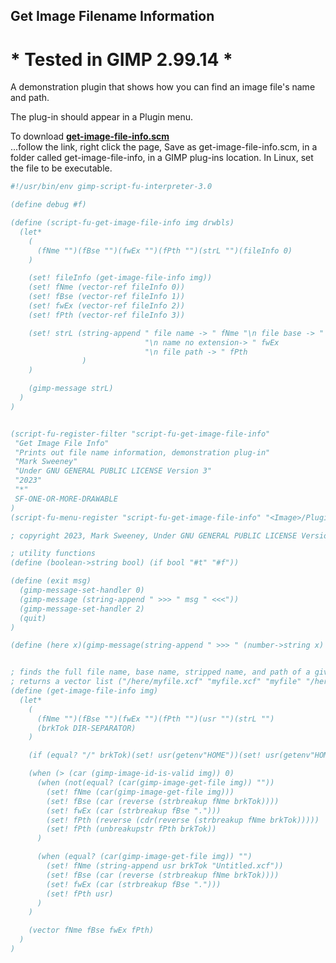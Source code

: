 ## Get Image Filename Information

# * Tested in GIMP 2.99.14 *

A demonstration plugin that shows how you can find an image file's name and path.
  
The plug-in should appear in a Plugin menu.  
  
To download [**get-image-file-info.scm**](https://raw.githubusercontent.com/script-fu/script-fu.github.io/main/plug-ins/get-image-file-info/get-image-file-info.scm)  
...follow the link, right click the page, Save as get-image-file-info.scm, in a folder called get-image-file-info, in a GIMP plug-ins location.  In Linux, set the file to be executable.
   

<!-- include-plugin "get-image-file-info" -->
```scheme
#!/usr/bin/env gimp-script-fu-interpreter-3.0

(define debug #f)

(define (script-fu-get-image-file-info img drwbls)
  (let*
    (
      (fNme "")(fBse "")(fwEx "")(fPth "")(strL "")(fileInfo 0)
    )

    (set! fileInfo (get-image-file-info img))
    (set! fNme (vector-ref fileInfo 0))
    (set! fBse (vector-ref fileInfo 1))
    (set! fwEx (vector-ref fileInfo 2))
    (set! fPth (vector-ref fileInfo 3))

    (set! strL (string-append " file name -> " fNme "\n file base -> " fBse
                              "\n name no extension-> " fwEx 
                              "\n file path -> " fPth
                )
    )

    (gimp-message strL)
  )
)


(script-fu-register-filter "script-fu-get-image-file-info"
 "Get Image File Info"
 "Prints out file name information, demonstration plug-in"
 "Mark Sweeney"
 "Under GNU GENERAL PUBLIC LICENSE Version 3"
 "2023"
 "*"
 SF-ONE-OR-MORE-DRAWABLE
)
(script-fu-menu-register "script-fu-get-image-file-info" "<Image>/Plugin")

; copyright 2023, Mark Sweeney, Under GNU GENERAL PUBLIC LICENSE Version 3

; utility functions
(define (boolean->string bool) (if bool "#t" "#f"))

(define (exit msg)
  (gimp-message-set-handler 0)
  (gimp-message (string-append " >>> " msg " <<<"))
  (gimp-message-set-handler 2)
  (quit)
)

(define (here x)(gimp-message(string-append " >>> " (number->string x) " <<<")))


; finds the full file name, base name, stripped name, and path of a given image
; returns a vector list ("/here/myfile.xcf" "myfile.xcf" "myfile" "/here")
(define (get-image-file-info img)
  (let*
    (
      (fNme "")(fBse "")(fwEx "")(fPth "")(usr "")(strL "")
      (brkTok DIR-SEPARATOR)
    )

    (if (equal? "/" brkTok)(set! usr(getenv"HOME"))(set! usr(getenv"HOMEPATH")))

    (when (> (car (gimp-image-id-is-valid img)) 0)
      (when (not(equal? (car(gimp-image-get-file img)) ""))
        (set! fNme (car(gimp-image-get-file img)))
        (set! fBse (car (reverse (strbreakup fNme brkTok))))
        (set! fwEx (car (strbreakup fBse ".")))
        (set! fPth (reverse (cdr(reverse (strbreakup fNme brkTok)))))
        (set! fPth (unbreakupstr fPth brkTok))
      )

      (when (equal? (car(gimp-image-get-file img)) "")
        (set! fNme (string-append usr brkTok "Untitled.xcf"))
        (set! fBse (car (reverse (strbreakup fNme brkTok))))
        (set! fwEx (car (strbreakup fBse ".")))
        (set! fPth usr)
      )
    )

    (vector fNme fBse fwEx fPth)
  )
)

```
